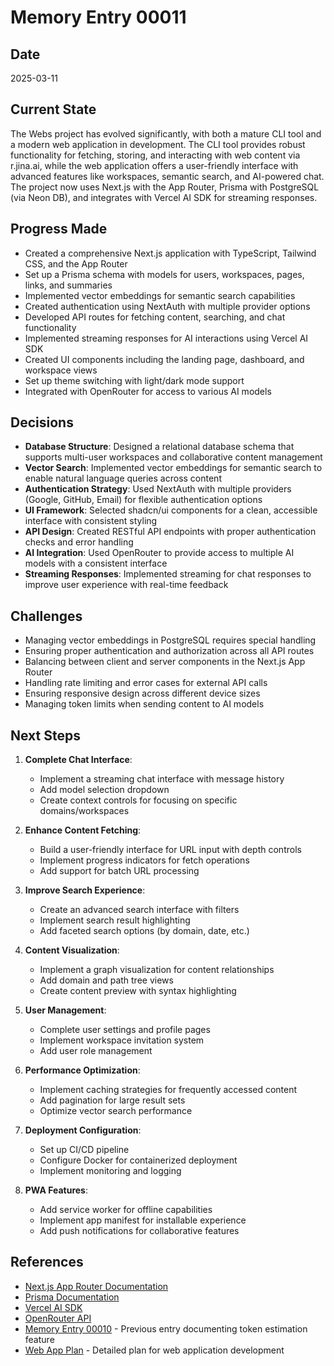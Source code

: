 # Memory Entry 00011

## Date
2025-03-11

## Current State
The Webs project has evolved significantly, with both a mature CLI tool and a modern web application in development. The CLI tool provides robust functionality for fetching, storing, and interacting with web content via r.jina.ai, while the web application offers a user-friendly interface with advanced features like workspaces, semantic search, and AI-powered chat. The project now uses Next.js with the App Router, Prisma with PostgreSQL (via Neon DB), and integrates with Vercel AI SDK for streaming responses.

## Progress Made
- Created a comprehensive Next.js application with TypeScript, Tailwind CSS, and the App Router
- Set up a Prisma schema with models for users, workspaces, pages, links, and summaries
- Implemented vector embeddings for semantic search capabilities
- Created authentication using NextAuth with multiple provider options
- Developed API routes for fetching content, searching, and chat functionality
- Implemented streaming responses for AI interactions using Vercel AI SDK
- Created UI components including the landing page, dashboard, and workspace views
- Set up theme switching with light/dark mode support
- Integrated with OpenRouter for access to various AI models

## Decisions
- **Database Structure**: Designed a relational database schema that supports multi-user workspaces and collaborative content management
- **Vector Search**: Implemented vector embeddings for semantic search to enable natural language queries across content
- **Authentication Strategy**: Used NextAuth with multiple providers (Google, GitHub, Email) for flexible authentication options
- **UI Framework**: Selected shadcn/ui components for a clean, accessible interface with consistent styling
- **API Design**: Created RESTful API endpoints with proper authentication checks and error handling
- **AI Integration**: Used OpenRouter to provide access to multiple AI models with a consistent interface
- **Streaming Responses**: Implemented streaming for chat responses to improve user experience with real-time feedback

## Challenges
- Managing vector embeddings in PostgreSQL requires special handling
- Ensuring proper authentication and authorization across all API routes
- Balancing between client and server components in the Next.js App Router
- Handling rate limiting and error cases for external API calls
- Ensuring responsive design across different device sizes
- Managing token limits when sending content to AI models

## Next Steps
1. **Complete Chat Interface**:
   - Implement a streaming chat interface with message history
   - Add model selection dropdown
   - Create context controls for focusing on specific domains/workspaces

2. **Enhance Content Fetching**:
   - Build a user-friendly interface for URL input with depth controls
   - Implement progress indicators for fetch operations
   - Add support for batch URL processing

3. **Improve Search Experience**:
   - Create an advanced search interface with filters
   - Implement search result highlighting
   - Add faceted search options (by domain, date, etc.)

4. **Content Visualization**:
   - Implement a graph visualization for content relationships
   - Add domain and path tree views
   - Create content preview with syntax highlighting

5. **User Management**:
   - Complete user settings and profile pages
   - Implement workspace invitation system
   - Add user role management

6. **Performance Optimization**:
   - Implement caching strategies for frequently accessed content
   - Add pagination for large result sets
   - Optimize vector search performance

7. **Deployment Configuration**:
   - Set up CI/CD pipeline
   - Configure Docker for containerized deployment
   - Implement monitoring and logging

8. **PWA Features**:
   - Add service worker for offline capabilities
   - Implement app manifest for installable experience
   - Add push notifications for collaborative features

## References
- [Next.js App Router Documentation](https://nextjs.org/docs/app)
- [Prisma Documentation](https://www.prisma.io/docs)
- [Vercel AI SDK](https://sdk.vercel.ai/docs)
- [OpenRouter API](https://openrouter.ai/docs)
- [Memory Entry 00010](docs/memory/bank/00010.md) - Previous entry documenting token estimation feature
- [Web App Plan](web-app-plan.md) - Detailed plan for web application development 
